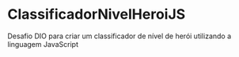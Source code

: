 # ClassificadorNivelHeroiJS
Desafio DIO para criar um classificador de nível de herói utilizando a linguagem JavaScript
